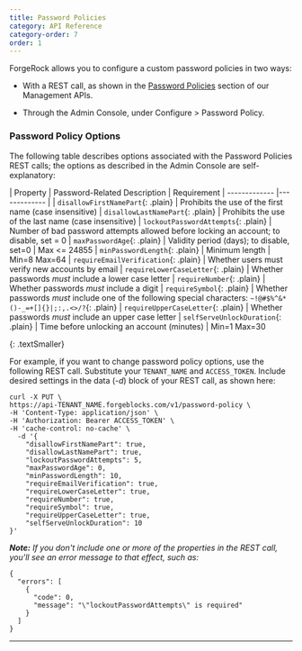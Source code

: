 ```yaml
---
title: Password Policies
category: API Reference
category-order: 7
order: 1
---
```


ForgeRock allows you to configure a custom password policies in two ways:

- With a REST call, as shown in the [Password Policies](https://developer-api.forgerock.com/#33bc54db-ba8b-473b-bc4f-68d08a748ead) section of our Management APIs.

- Through the Admin Console, under Configure > Password Policy.

### Password Policy Options

The following table describes options associated with the Password Policies REST calls; the options as described in the Admin Console are self-explanatory:


| Property | Password-Related Description  | Requirement
| ------------- |------------- |
| `disallowFirstNamePart`{: .plain} | Prohibits the use of the first name (case insensitive)
| `disallowLastNamePart`{: .plain} | Prohibits the use of the last name (case insensitive)
| `lockoutPasswordAttempts`{: .plain} | Number of bad password attempts allowed before locking an account; to disable, set = 0
| `maxPasswordAge`{: .plain} | Validity period (days); to disable, set=0 | Max <= 24855 
| `minPasswordLength`{: .plain} | Minimum length | Min=8 Max=64 
| `requireEmailVerification`{: .plain} | Whether users must verify new accounts by email
| `requireLowerCaseLetter`{: .plain} | Whether passwords *must* include a lower case letter
| `requireNumber`{: .plain} | Whether passwords *must* include a digit
| `requireSymbol`{: .plain} | Whether passwords *must* include one of the following special characters: `~!@#$%^&*()-_=+[]{}|;:,.<>/?`{: .plain}
| `requireUpperCaseLetter`{: .plain} | Whether passwords *must* include an upper case letter
| `selfServeUnlockDuration`{: .plain} | Time before unlocking an account (minutes) | Min=1 Max=30 

{: .textSmaller}

For example, if you want to change password policy options, use the following REST call. Substitute your `TENANT_NAME` and `ACCESS_TOKEN`. Include desired
settings in the data (*-d*) block of your REST call, as shown here:

```
curl -X PUT \
https://api-TENANT_NAME.forgeblocks.com/v1/password-policy \
-H 'Content-Type: application/json' \
-H 'Authorization: Bearer ACCESS_TOKEN' \
-H 'cache-control: no-cache' \
  -d '{
    "disallowFirstNamePart": true,
    "disallowLastNamePart": true,
    "lockoutPasswordAttempts": 5,
    "maxPasswordAge": 0,
    "minPasswordLength": 10,
    "requireEmailVerification": true,
    "requireLowerCaseLetter": true,
    "requireNumber": true,
    "requireSymbol": true,
    "requireUpperCaseLetter": true,
    "selfServeUnlockDuration": 10
}'
```
_**Note:** If you don't include one or more of the properties in the REST call, you'll see an error message to that effect, such as:_
```
{
  "errors": [
    {
      "code": 0,
      "message": "\"lockoutPasswordAttempts\" is required"
    }
  ]
}
``` 
---
